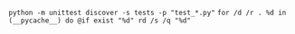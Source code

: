 `python -m unittest discover -s tests -p "test_*.py"`
`for /d /r . %d in (__pycache__) do @if exist "%d" rd /s /q "%d"`

